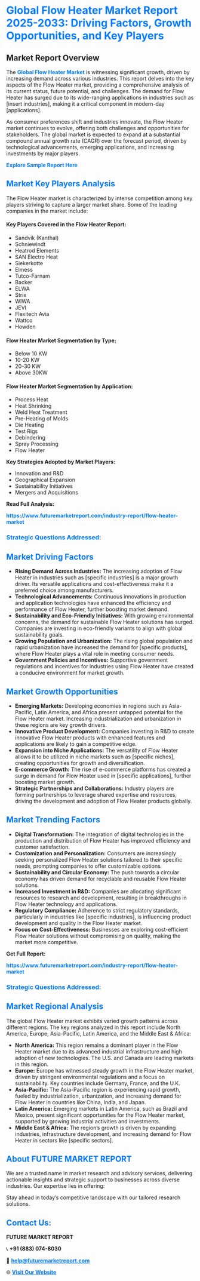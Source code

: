 <h1 style="color: #007BFF;">Global Flow Heater Market Report 2025-2033: Driving Factors, Growth Opportunities, and Key Players</h1>

<section id="overview">
<h2>Market Report Overview</h2>
<p>The <a href="https://www.futuremarketreport.com/industry-report/flow-heater-market" style="color: #007BFF; text-decoration: none;"><strong>Global Flow Heater Market</strong></a> is witnessing significant growth, driven by increasing demand across various industries. This report delves into the key aspects of the Flow Heater market, providing a comprehensive analysis of its current status, future potential, and challenges. The demand for Flow Heater has surged due to its wide-ranging applications in industries such as [insert industries], making it a critical component in modern-day [applications].</p>
<p>As consumer preferences shift and industries innovate, the Flow Heater market continues to evolve, offering both challenges and opportunities for stakeholders. The global market is expected to expand at a substantial compound annual growth rate (CAGR) over the forecast period, driven by technological advancements, emerging applications, and increasing investments by major players.</p>
</section>

<section id="overview">
<p><a href="https://www.futuremarketreport.com/request-sample/reportId=128381" style="color: #007BFF; text-decoration: none;"><strong>Explore Sample Report Here</strong></a></p>
</section>

<section id="key-players">
<h2 style="color: #007BFF;">Market Key Players Analysis</h2>
<p>The Flow Heater market is characterized by intense competition among key players striving to capture a larger market share. Some of the leading companies in the market include:</p>
<h4>Key Players Covered in the Flow Heater Report:</h4>
<ul><li>Sandvik (Kanthal)</li><li>Schniewindt</li><li>Heatrod Elements</li><li>SAN Electro Heat</li><li>Siekerkotte</li><li>Elmess</li><li>Tutco-Farnam</li><li>Backer</li><li>ELWA</li><li>Strix</li><li>WIWA</li><li>JEVI</li><li>Flexitech Avia</li><li>Wattco</li><li>Howden</li></ul>
<h4>Flow Heater Market Segmentation by Type:</h4>
<ul><li>Below 10 KW</li><li>10-20 KW</li><li>20-30 KW</li><li>Above 30KW</li></ul>

<h4>Flow Heater Market Segmentation by Application:</h4>
<ul><li>Process Heat</li><li>Heat Shrinking</li><li>Weld Heat Treatment</li><li>Pre-Heating of Molds</li><li>Die Heating</li><li>Test Rigs</li><li>Debindering</li><li>Spray Processing</li><li>Flow Heater</li></ul>
<p><strong>Key Strategies Adopted by Market Players:</strong></p>
<ul>
<li>Innovation and R&D</li>
<li>Geographical Expansion</li>
<li>Sustainability Initiatives</li>
<li>Mergers and Acquisitions</li>
</ul>
</section>

<section>
<p><strong>Read Full Analysis: </strong></p><a href="https://www.futuremarketreport.com/industry-report/flow-heater-market" style="color: #007BFF; text-decoration: none;"><strong>https://www.futuremarketreport.com/industry-report/flow-heater-market</strong></a>
<h3 style="color: #007BFF;">Strategic Questions Addressed:</h3>
</section>

<section id="driving-factors">
<h2 style="color: #007BFF;">Market Driving Factors</h2>
<ul>
<li><strong>Rising Demand Across Industries:</strong> The increasing adoption of Flow Heater in industries such as [specific industries] is a major growth driver. Its versatile applications and cost-effectiveness make it a preferred choice among manufacturers.</li>
<li><strong>Technological Advancements:</strong> Continuous innovations in production and application technologies have enhanced the efficiency and performance of Flow Heater, further boosting market demand.</li>
<li><strong>Sustainability and Eco-Friendly Initiatives:</strong> With growing environmental concerns, the demand for sustainable Flow Heater solutions has surged. Companies are investing in eco-friendly variants to align with global sustainability goals.</li>
<li><strong>Growing Population and Urbanization:</strong> The rising global population and rapid urbanization have increased the demand for [specific products], where Flow Heater plays a vital role in meeting consumer needs.</li>
<li><strong>Government Policies and Incentives:</strong> Supportive government regulations and incentives for industries using Flow Heater have created a conducive environment for market growth.</li>
</ul>
</section>

<section id="growth-opportunities">
<h2 style="color: #007BFF;">Market Growth Opportunities</h2>
<ul>
<li><strong>Emerging Markets:</strong> Developing economies in regions such as Asia-Pacific, Latin America, and Africa present untapped potential for the Flow Heater market. Increasing industrialization and urbanization in these regions are key growth drivers.</li>
<li><strong>Innovative Product Development:</strong> Companies investing in R&D to create innovative Flow Heater products with enhanced features and applications are likely to gain a competitive edge.</li>
<li><strong>Expansion into Niche Applications:</strong> The versatility of Flow Heater allows it to be utilized in niche markets such as [specific niches], creating opportunities for growth and diversification.</li>
<li><strong>E-commerce Growth:</strong> The rise of e-commerce platforms has created a surge in demand for Flow Heater used in [specific applications], further boosting market growth.</li>
<li><strong>Strategic Partnerships and Collaborations:</strong> Industry players are forming partnerships to leverage shared expertise and resources, driving the development and adoption of Flow Heater products globally.</li>
</ul>
</section>

<section id="trending-factors">
<h2 style="color: #007BFF;">Market Trending Factors</h2>
<ul>
<li><strong>Digital Transformation:</strong> The integration of digital technologies in the production and distribution of Flow Heater has improved efficiency and customer satisfaction.</li>
<li><strong>Customization and Personalization:</strong> Consumers are increasingly seeking personalized Flow Heater solutions tailored to their specific needs, prompting companies to offer customizable options.</li>
<li><strong>Sustainability and Circular Economy:</strong> The push towards a circular economy has driven demand for recyclable and reusable Flow Heater solutions.</li>
<li><strong>Increased Investment in R&D:</strong> Companies are allocating significant resources to research and development, resulting in breakthroughs in Flow Heater technology and applications.</li>
<li><strong>Regulatory Compliance:</strong> Adherence to strict regulatory standards, particularly in industries like [specific industries], is influencing product development and quality in the Flow Heater market.</li>
<li><strong>Focus on Cost-Effectiveness:</strong> Businesses are exploring cost-efficient Flow Heater solutions without compromising on quality, making the market more competitive.</li>
</ul>
</section>

<section>
<p><strong>Get Full Report: </strong></p><a href="https://www.futuremarketreport.com/industry-report/flow-heater-market" style="color: #007BFF; text-decoration: none;"><strong>https://www.futuremarketreport.com/industry-report/flow-heater-market</strong></a>
<h3 style="color: #007BFF;">Strategic Questions Addressed:</h3>
</section>


<section id="regional-analysis">
<h2 style="color: #007BFF;">Market Regional Analysis</h2>
<p>The global Flow Heater market exhibits varied growth patterns across different regions. The key regions analyzed in this report include North America, Europe, Asia-Pacific, Latin America, and the Middle East & Africa:</p>
<ul>
<li><strong>North America:</strong> This region remains a dominant player in the Flow Heater market due to its advanced industrial infrastructure and high adoption of new technologies. The U.S. and Canada are leading markets in this region.</li>
<li><strong>Europe:</strong> Europe has witnessed steady growth in the Flow Heater market, driven by stringent environmental regulations and a focus on sustainability. Key countries include Germany, France, and the U.K.</li>
<li><strong>Asia-Pacific:</strong> The Asia-Pacific region is experiencing rapid growth, fueled by industrialization, urbanization, and increasing demand for Flow Heater in countries like China, India, and Japan.</li>
<li><strong>Latin America:</strong> Emerging markets in Latin America, such as Brazil and Mexico, present significant opportunities for the Flow Heater market, supported by growing industrial activities and investments.</li>
<li><strong>Middle East & Africa:</strong> The region’s growth is driven by expanding industries, infrastructure development, and increasing demand for Flow Heater in sectors like [specific sectors].</li>
</ul>
</section>

<footer>
<h2 style="color: #007BFF;">About FUTURE MARKET REPORT</h2>
<p>We are a trusted name in market research and advisory services, delivering actionable insights and strategic support to businesses across diverse industries. Our expertise lies in offering:</p>

<p>Stay ahead in today’s competitive landscape with our tailored research solutions.</p>

<h2 style="color: #007BFF;">Contact Us:</h2>
<p><strong>FUTURE MARKET REPORT</strong></p>
<p>📞 <strong>+91 (883) 074-8030</strong></p>
<p>📧 <strong><a href="mailto:help@futuremarketreport.com" style="color: #007BFF;">help@futuremarketreport.com</a></strong></p>
<p>🌐 <strong><a href="https://www.futuremarketreport.com/" style="color: #007BFF;">Visit Our Website</a></strong></p>
</footer>